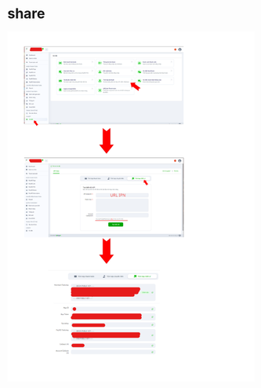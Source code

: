 # share
![enter image description here](https://github.com/datlong18/share/blob/main/Create%20Token%20SDK.png)
